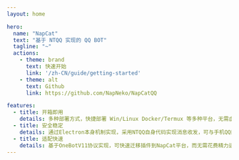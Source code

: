 ```yaml
---
layout: home

hero:
  name: "NapCat"
  text: "基于 NTQQ 实现的 QQ BOT"
  tagline: "~"
  actions:
    - theme: brand
      text: 快速开始
      link: '/zh-CN/guide/getting-started'
    - theme: alt
      text: Github
      link: https://github.com/NapNeko/NapCatQQ

features:
  - title: 开箱即用
    details: 多种部署方式，快捷部署 Win/Linux Docker/Termux 等多种平台，无需虚拟化，内存轻量。
  - title: 安全稳定
    details: 通过Electron本身机制实现，采用NTQQ自身代码实现消息收发，可与手机QQ同步登录。
  - title: 适配快速
    details: 基于OneBotV11协议实现，可快速迁移插件到NapCat平台，而无需花费精力适配。
---
```


